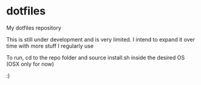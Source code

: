 # dotfiles
My dotfiles repository

This is still under development and is very limited. 
I intend to expand it over time with more stuff I regularly use

To run, cd to the repo folder and source install.sh inside the desired OS (OSX only for now)

:)
